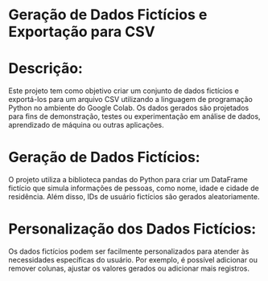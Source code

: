 # Geração de Dados Fictícios e Exportação para CSV

# Descrição:
Este projeto tem como objetivo criar um conjunto de dados fictícios e exportá-los para um arquivo CSV utilizando a linguagem de programação Python no ambiente do Google Colab. Os dados gerados são projetados para fins de demonstração, testes ou experimentação em análise de dados, aprendizado de máquina ou outras aplicações.



# Geração de Dados Fictícios: 

O projeto utiliza a biblioteca pandas do Python para criar um DataFrame fictício que simula informações de pessoas, como nome, idade e cidade de residência. Além disso, IDs de usuário fictícios são gerados aleatoriamente.

# Personalização dos Dados Fictícios: 

Os dados fictícios podem ser facilmente personalizados para atender às necessidades específicas do usuário. Por exemplo, é possível adicionar ou remover colunas, ajustar os valores gerados ou adicionar mais registros.


